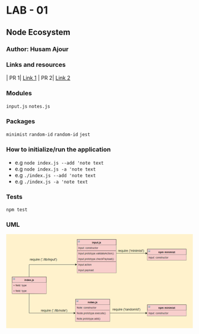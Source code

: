 # LAB - 01

## Node Ecosystem

### Author: Husam Ajour

### Links and resources

| PR 1| [Link 1](https://github.com/HusamAjour/notes/pull/1)
| PR 2| [Link 2](https://github.com/HusamAjour/notes/pull/1)

### Modules

`input.js`
`notes.js`

### Packages

`minimist`
`random-id`
`random-id`
`jest`

### How to initialize/run the application

* e.g `node index.js --add 'note text`
* e.g `node index.js -a 'note text`
* e.g `./index.js --add 'note text`
* e.g `./index.js -a 'note text`

### Tests

```
npm test
```

### UML

![img](assets/uml.PNG)
